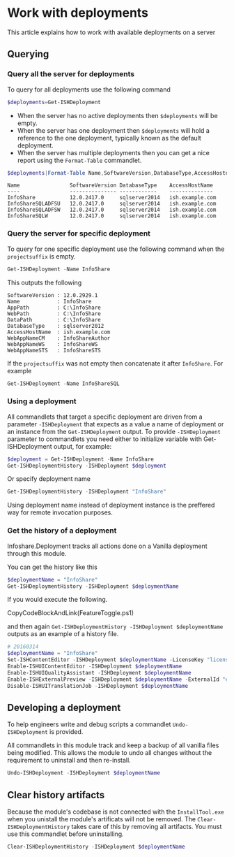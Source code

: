 ﻿# Work with deployments
 
This article explains how to work with available deployments on a server
 
## Querying 
### Query all the server for deployments
To query for all deployments use the following command
```powershell
$deployments=Get-ISHDeployment
```
 
- When the server has no active deployments then `$deployments` will be empty.
- When the server has one deployment then `$deployments` will hold a reference to the one deployment, typically known as the default deployment.
- When the server has multiple deployments then you can get a nice report using the `Format-Table` commandlet.
 
```powershell
$deployments|Format-Table Name,SoftwareVersion,DatabaseType,AccessHostname
```
    Name                SoftwareVersion DatabaseType    AccessHostName                                
    ----                --------------- ------------    --------------                                
    InfoShare           12.0.2417.0     sqlserver2014   ish.example.com                               
    InfoShareSQLADFSU   12.0.2417.0     sqlserver2014   ish.example.com                               
    InfoShareSQLADFSW   12.0.2417.0     sqlserver2014   ish.example.com                               
    InfoShareSQLW       12.0.2417.0     sqlserver2014   ish.example.com                               
 
### Query the server for specific deployment
To query for one specific deployment use the following command when the `projectsuffix` is empty.
```powershell
Get-ISHDeployment -Name InfoShare
```
This outputs the following
 
    SoftwareVersion : 12.0.2929.1
    Name            : InfoShare
    AppPath         : C:\InfoShare
    WebPath         : C:\InfoShare
    DataPath        : C:\InfoShare
    DatabaseType    : sqlserver2012
    AccessHostName  : ish.example.com
    WebAppNameCM    : InfoShareAuthor
    WebAppNameWS    : InfoShareWS
    WebAppNameSTS   : InfoShareSTS
 
If the `projectsuffix` was not empty then concatenate it after `InfoShare`. For example
```powershell
Get-ISHDeployment -Name InfoShareSQL
```

### Using a deployment
All commandlets that target a specific deployment are driven from a parameter `-ISHDeployment` that expects as a value a name of deployment or an instance from the `Get-ISHDeployment` output.
To provide `-ISHDeployment` parameter to commandlets you need either to initialize variable with Get-ISHDeployment output, for example:
```powershell
$deployment = Get-ISHDeployment -Name InfoShare
Get-ISHDeploymentHistory -ISHDeployment $deployment
```
Or specify deployment name
```powershell
Get-ISHDeploymentHistory -ISHDeployment "InfoShare"
```
Using deployment name instead of deployment instance is the preffered way for remote invocation purposes.
 
### Get the history of a deployment
Infoshare.Deployment tracks all actions done on a Vanilla deployment through this module. 
 
You can get the history like this
 
```powershell
$deploymentName = "InfoShare"
Get-ISHDeploymentHistory -ISHDeployment $deploymentName
```
 
If you would execute the following.
 
CopyCodeBlockAndLink(FeatureToggle.ps1)
 
and then again `Get-ISHDeploymentHistory -ISHDeployment $deploymentName` outputs as an example of a history file.

```powershell
# 20160314
$deploymentName = "InfoShare"
Set-ISHContentEditor -ISHDeployment $deploymentName -LicenseKey "licensekey" -Domain "ish.example.com"
Enable-ISHUIContentEditor -ISHDeployment $deploymentName
Enable-ISHUIQualityAssistant -ISHDeployment $deploymentName
Enable-ISHExternalPreview -ISHDeployment $deploymentName -ExternalId "externalid"
Disable-ISHUITranslationJob -ISHDeployment $deploymentName
```

 
## Developing a deployment
To help engineers write and debug scripts a commandlet `Undo-ISHDeployment` is provided.
 
All commandlets in this module track and keep a backup of all vanilla files being modified.
This allows the module to undo all changes without the requirement to uninstall and then re-install.
 
```powershell
Undo-ISHDeployment -ISHDeployment $deploymentName
```
 
## Clear history artifacts
Because the module's codebase is not connected with the `InstallTool.exe` when you unistall the module's artificats will not be removed.
The `Clear-ISHDeploymentHistory` takes care of this by removing all artifacts. You must use this commandlet before uninstalling.
 
```powershell
Clear-ISHDeploymentHistory -ISHDeployment $deploymentName
```